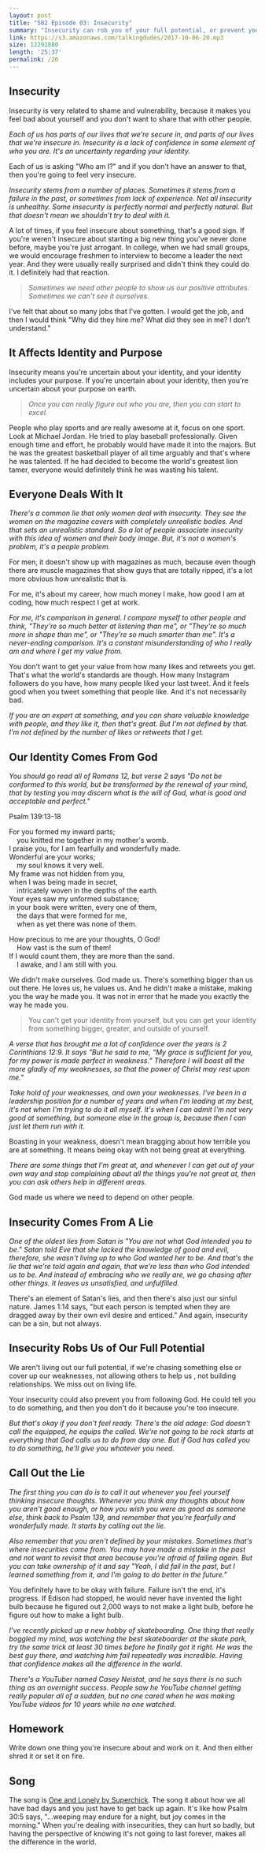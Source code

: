 ```yaml
---
layout: post
title: "S02 Episode 03: Insecurity"
summary: "Insecurity can rob you of your full potential, or prevent you from following God. Let's call out the lie that you're not what God intended you to be."
link: https://s3.amazonaws.com/talkingdudes/2017-10-06-20.mp3
size: 12291880
length: '25:37'
permalink: /20
---
```


## Insecurity

Insecurity is very related to shame and vulnerability, because it makes you feel bad about yourself and you don't want to share that with other people.

*Each of us has parts of our lives that we're secure in, and parts of our lives that we're insecure in. Insecurity is a lack of confidence in some element of who you are. It's an uncertainty regarding your identity.*

Each of us is asking "Who am I?" and if you don't have an answer to that, then you're going to feel very insecure.

*Insecurity stems from a number of places. Sometimes it stems from a failure in the past, or sometimes from lack of experience. Not all insecurity is unhealthy. Some insecurity is perfectly normal and perfectly natural. But that doesn't mean we shouldn't try to deal with it.*

A lot of times, if you feel insecure about something, that's a good sign. If you're weren't insecure about starting a big new thing you've never done before, maybe you're just arrogant. In college, when we had small groups, we would encourage freshmen to interview to become a leader the next year. And they were usually really surprised and didn't think they could do it. I definitely had that reaction.

> *Sometimes we need other people to show us our positive attributes. Sometimes we can't see it ourselves.*

I've felt that about so many jobs that I've gotten. I would get the job, and then I would think "Why did they hire me? What did they see in me? I don't understand."

## It Affects Identity and Purpose

Insecurity means you're uncertain about your identity, and your identity includes your purpose. If you're uncertain about your identity, then you're uncertain about your purpose on earth.

> *Once you can really figure out who you are, then you can start to excel.*

People who play sports and are really awesome at it, focus on one sport. Look at Michael Jordan. He tried to play baseball professionally. Given enough time and effort, he probably would have made it into the majors. But he was the greatest basketball player of all time arguably and that's where he was talented. If he had decided to become the world's greatest lion tamer, everyone would definitely think he was wasting his talent.

## Everyone Deals With It

*There's a common lie that only women deal with insecurity. They see the women on the magazine covers with completely unrealistic bodies. And that sets an unrealistic standard. So a lot of people associate insecurity with this idea of women and their body image. But, it's not a women's problem, it's a people problem.*

For men, it doesn't show up with magazines as much, because even though there are muscle magazines that show guys that are totally ripped, it's a lot more obvious how unrealistic that is.

For me, it's about my career, how much money I make, how good I am at coding, how much respect I get at work.

*For me, it's comparison in general. I compare myself to other people and think, "They're so much better at listening than me", or "They're so  much more in shape than me", or "They're so much smarter than me". It's a never-ending comparison. It's a constant misunderstanding of who I really am and where I get my value from.*

You don't want to get your value from how many likes and retweets you get. That's what the world's standards are though. How many Instagram followers do you have, how many people liked your last tweet. And it feels good when you tweet something that people like. And it's not necessarily bad.

*If you are an expert at something, and you can share valuable knowledge with people, and they like it, then that's great. But I'm not defined by that. I'm not defined by the number of likes or retweets that I get.*

## Our Identity Comes From God

*You should go read all of Romans 12, but verse 2 says "Do not be conformed to this world, but be transformed by the renewal of your mind, that by testing you may discern what is the will of God, what is good and acceptable and perfect."*

Psalm 139:13-18

<p>
For you formed my inward parts;<br/>
&nbsp;&nbsp;&nbsp;&nbsp;you knitted me together in my mother's womb.<br/>
I praise you, for I am fearfully and wonderfully made.<br/>
Wonderful are your works;<br/>
&nbsp;&nbsp;&nbsp;&nbsp;my soul knows it very well.<br/>
My frame was not hidden from you,<br/>
when I was being made in secret,<br/>
&nbsp;&nbsp;&nbsp;&nbsp;intricately woven in the depths of the earth.<br/>
Your eyes saw my unformed substance;<br/>
in your book were written, every one of them,<br/>
&nbsp;&nbsp;&nbsp;&nbsp;the days that were formed for me,<br/>
&nbsp;&nbsp;&nbsp;&nbsp;when as yet there was none of them.<br/>
</p>

<p>
How precious to me are your thoughts, O God!<br/>
&nbsp;&nbsp;&nbsp;&nbsp;How vast is the sum of them!<br/>
If I would count them, they are more than the sand.<br/>
&nbsp;&nbsp;&nbsp;&nbsp;I awake, and I am still with you.<br/>
</p>

We didn't make ourselves. God made us. There's something bigger than us out there. He loves us, he values us. And he didn't make a mistake, making you the way he made you.  It was not in error that he made you exactly the way he made you.

> You can't get your identity from yourself, but you can get your identity from something bigger, greater, and outside of yourself.

*A verse that has brought me a lot of confidence over the years is 2 Corinthians 12:9. It says "But he said to me, “My grace is sufficient for you, for my power is made perfect in weakness.” Therefore I will boast all the more gladly of my weaknesses, so that the power of Christ may rest upon me."*

*Take hold of your weaknesses, and own your weaknesses. I've been in a leadership position for a number of years and when I'm leading at my best, it's not when I'm trying to do it all myself. It's when I can admit I'm not very good at something, but someone else in the group is, because then I can just let them run with it.*

Boasting in your weakness, doesn't mean bragging about how terrible you are at something. It means being okay with not being great at everything.

*There are some things that I'm great at, and whenever I can get out of your own way and stop complaining about all the things you're not great at, then you can ask others help in different areas.*

God made us where we need to depend on other people.

## Insecurity Comes From A Lie

*One of the oldest lies from Satan is "You are not what God intended you to be." Satan told Eve that she lacked the knowledge of good and evil, therefore, she wasn't living up to who God wanted her to be. And that's the lie that we're told again and again, that we're less than who God intended us to be. And instead of embracing who we really are, we go chasing after other things. It leaves us unsatisfied, and unfulfilled.*

There's an element of Satan's lies, and then there's also just our sinful nature. James 1:14 says, "but each person is tempted when they are dragged away by their own evil desire and enticed." And again, insecurity can be a sin, but not always.

## Insecurity Robs Us of Our Full Potential

We aren't living out our full potential, if we're chasing something else or cover up our weaknesses, not allowing others to help us , not building relationships. We miss out on living life.

Your insecurity could also prevent you from following God. He could tell you to do something, and then you don't do it because you're too insecure.

*But that's okay if you don't feel ready. There's the old adage: God doesn't call the equipped, he equips the called. We're not going to be rock starts at everything that God calls us to do from day one. But if God has called you to do something, he'll give you whatever you need.*

## Call Out the Lie

*The first thing you can do is to call it out whenever you feel yourself thinking insecure thoughts. Whenever you think any thoughts about how you aren't good enough, or how you wish you were as good as someone else, think back to Psalm 139, and remember that you're fearfully and wonderfully made. It starts by calling out the lie.*

*Also remember that you aren't defined by your mistakes. Sometimes that's where insecurities come from. You may have made a mistake in the past and not want to revisit that area because you're afraid of failing again. But you can take ownership of it and say "Yeah, I did fail in the past, but I learned something from it, and I'm going to do better in the future."*

You definitely have to be okay with failure. Failure isn't the end, it's progress. If Edison had stopped, he would never have invented the light bulb because he figured out 2,000 ways to not make a light bulb, before he figure out how to make a light bulb.

*I've recently picked up a new hobby of skateboarding. One thing that really boggled my mind, was watching the best skateboarder at the skate park, try the same trick at least 30 times before he finally got it right. He was the best guy there, and watching him fail repeatedly was incredible. Having that confidence makes all the difference in the world.*

*There's a YouTuber named Casey Neistat, and he says there is no such thing as an overnight success. People saw he YouTube channel getting really popular all of a sudden, but no one cared when he was making YouTube videos for 10 years while no one watched.*

## Homework

Write down one thing you're insecure about and work on it. And then either shred it or set it on fire.

## Song

The song is [One and Lonely by Superchick](https://www.youtube.com/watch?v=eWvJadrTG34). The song it about how we all have bad days and you just have to get back up again. It's like how Psalm 30:5 says, "...weeping may endure for a night, but joy comes in the morning." When you're dealing with insecurities, they can hurt so badly, but having the perspective of knowing it's not going to last forever, makes all the difference in the world.
